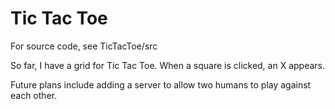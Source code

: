 # Tic Tac Toe

For source code, see TicTacToe/src

So far, I have a grid for Tic Tac Toe. When a square is clicked, an X appears.

Future plans include adding a server to allow two humans to play against each other.

